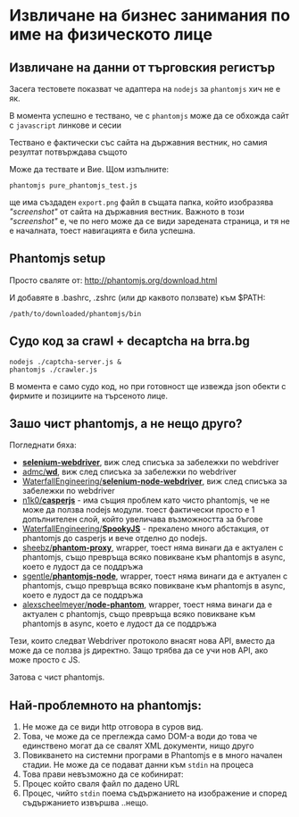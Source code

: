 # Извличане на бизнес занимания по име на физическото лице
## Извличане на данни от търговския регистър
Засега тестовете показват че адаптера на `nodejs` за `phantomjs` хич не е як.

В момента успешно е тествано, че с `phantomjs` може да се обхожда сайт с `javascript` линкове и сесии

Тествано е фактически със сайта на държавния вестник, но самия резултат потвърждава същото

Може да тествате и Вие. Щом изпълните:
```
phantomjs pure_phantomjs_test.js
```

ще има създаден `export.png` файл в същата папка, който изобразява *"screenshot"* от сайта на държавния вестник. Важното в този *"screenshot"* е, че по него може да се види заредената страница, и тя не е началната, тоест навигацията е била успешна.

## Phantomjs setup

Просто сваляте от:
http://phantomjs.org/download.html

И добавяте в .bashrc, .zshrc  (или др каквото ползвате) към $PATH:

```
/path/to/downloaded/phantomjs/bin
```


## Судо код за crawl + decaptcha на brra.bg

```
nodejs ./captcha-server.js &
phantomjs ./crawler.js
```

В момента е само судо код, но при готовност ще извежда json обекти с фирмите и позициите на търсеното лице.


## Зашо чист phantomjs, а не нещо друго?

Погледнати бяха:

 - [**selenium-webdriver**](https://code.google.com/p/selenium/wiki/WebDriverJs), виж след списъка за забележки по webdriver
 - [admc/**wd**](https://github.com/admc/wd), виж след списъка за забележки по webdriver
 - [WaterfallEngineering/**selenium-node-webdriver**](https://github.com/WaterfallEngineering/selenium-node-webdriver), виж след списъка за забележки по webdriver
 - [n1k0/**casperjs**](https://github.com/n1k0/casperjs) - има същия проблем като чисто phantomjs, че не може да ползва nodejs модули. тоест фактически просто е 1 допълнителен слой, който увеличава възможността за бъгове
 - [WaterfallEngineering/**SpookyJS**](https://github.com/WaterfallEngineering/SpookyJS) - прекалено много абстакция, от phantomjs до casperjs и вече отделно до nodejs.
 - [sheebz/**phantom-proxy**](https://github.com/sheebz/phantom-proxy), wrapper, тоест няма винаги да е актуален с phantomjs, също превръща всяко повикване към phantomjs в async, което е лудост да се поддръжа
 - [sgentle/**phantomjs-node**](https://github.com/sgentle/phantomjs-node), wrapper, тоест няма винаги да е актуален с phantomjs, също превръща всяко повикване към phantomjs в async, което е лудост да се поддръжа
 - [alexscheelmeyer/**node-phantom**](https://github.com/alexscheelmeyer/node-phantom), wrapper, тоест няма винаги да е актуален с phantomjs, също превръща всяко повикване към phantomjs в async, което е лудост да се поддръжа

Тези, които следват Webdriver протоколо внасят нова API, вместо да може да се ползва js директно. Защо трябва да се учи нов API, ако може просто с JS. 

Затова с чист phantomjs.

## Най-проблемното на phantomjs:

1. Не може да се види http отговора в суров вид.
1. Това, че може да се преглежда само DOM-а води до това че единствено могат да се свалят XML документи, нищо друго
1. Повикването на системни програми в Phantomjs е в много начален стадии. Не може да се подават данни към `stdin` на процеса
1. Това прави невъзможно да се кобинират:
  1. Процес който сваля файл по дадено URL
  1. Процес, чийто `stdin` поема съдържанието на изображение и според съдържанието извършва ..нещо.

